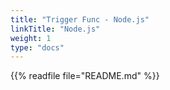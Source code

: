 ```yaml
---
title: "Trigger Func - Node.js"
linkTitle: "Node.js"
weight: 1
type: "docs"
---
```


{{% readfile file="README.md" %}}
